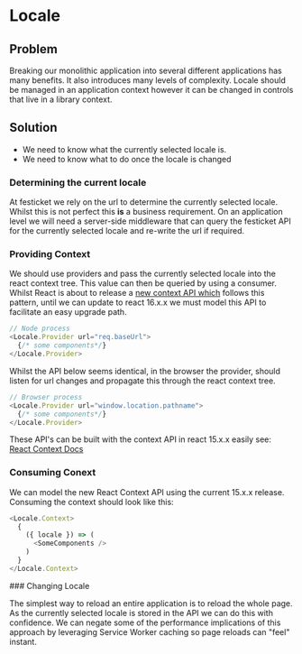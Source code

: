 # Locale

## Problem
Breaking our monolithic application into several different applications has many benefits. It also introduces many levels of complexity.
Locale should be managed in an application context however it can be changed in controls that live in a library context.

## Solution
- We need to know what the currently selected locale is.
- We need to know what to do once the locale is changed


### Determining the current locale
At festicket we rely on the url to determine the currently selected locale.
Whilst this is not perfect this **is** a business requirement.
On an application level we will need a server-side middleware that can query the festicket API
for the currently selected locale and re-write the url if required.

### Providing Context
We should use providers and pass the currently selected locale into the react context tree.
This value can then be queried by using a consumer. Whilst React is about to release a [new context API which](https://medium.com/dailyjs/reacts-%EF%B8%8F-new-context-api-70c9fe01596b)
follows this pattern, until we can update to react 16.x.x we must model this API to facilitate an easy upgrade path.

```js
// Node process
<Locale.Provider url="req.baseUrl">
  {/* some components*/}
</Locale.Provider>
```

Whilst the API below seems identical,
in the browser the provider, should listen for url changes and propagate this through the react context tree.

```js
// Browser process
<Locale.Provider url="window.location.pathname">
  {/* some components*/}
</Locale.Provider>
```

These API's can be built with the context API in react 15.x.x easily see:
[React Context Docs](https://reactjs.org/docs/context.html)

### Consuming Conext
We can model the new React Context API using the current 15.x.x release. Consuming the context should look like this:

```js
<Locale.Context>
  {
    ({ locale }) => (
      <SomeComponents />
    )
  }
</Locale.Context>
```

### Changing Locale

The simplest way to reload an entire application is to reload the whole page.
As the currently selected locale is stored in the API we can do this with confidence.
We can negate some of the performance implications of this approach by leveraging
Service Worker caching so page reloads can "feel" instant.
